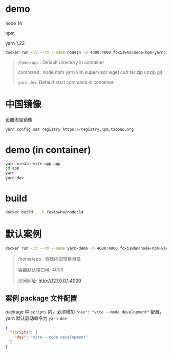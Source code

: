 # demo
node 14

npm

yarn 1.22

```bash
docker run -it --rm --name node14 -p 4000:4000 foxiswho/node-npm-yarn:14
```
>`/home/app` : Default directory in container
>
> command : node npm yarn vim supervisor wget curl tar zip unzip git
> 
> `yarn dev`: Default start command in container

# 中国镜像

设置淘宝镜像
```bash
yarn config set registry https://registry.npm.taobao.org
```

# demo (in container)

```bash
yarn create vite-app app
cd app
yarn
yarn dev
```

# build
```bash
docker build . -t foxiswho/node:14
```

# 默认案例

```bash
docker run -it --rm --name yarn-demo -p 4000:4000 foxiswho/node-npm-yarn
```

> /home/app : 容器内部项目目录
> 
> 容器默认端口号: 4000
> 
> 访问网址: http://127.0.0.1:4000

## 案例 package 文件配置

package 中 `scripts` 内，必须增加 `"dev": "vite --mode development"` 配置，yarn 默认启动命令为 `yarn dev`

```json
{
  "scripts": {
    "dev": "vite --mode development"
  }
}
```
